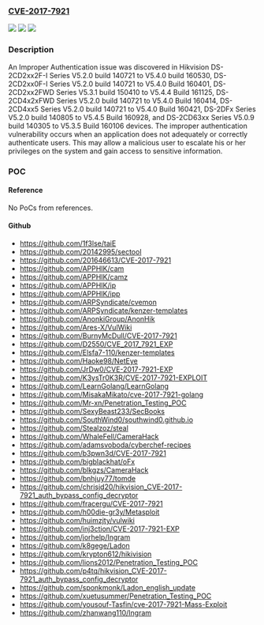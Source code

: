 ### [CVE-2017-7921](https://cve.mitre.org/cgi-bin/cvename.cgi?name=CVE-2017-7921)
![](https://img.shields.io/static/v1?label=Product&message=Hikvision%20Cameras&color=blue)
![](https://img.shields.io/static/v1?label=Version&message=n%2Fa&color=blue)
![](https://img.shields.io/static/v1?label=Vulnerability&message=CWE-287&color=brighgreen)

### Description

An Improper Authentication issue was discovered in Hikvision DS-2CD2xx2F-I Series V5.2.0 build 140721 to V5.4.0 build 160530, DS-2CD2xx0F-I Series V5.2.0 build 140721 to V5.4.0 Build 160401, DS-2CD2xx2FWD Series V5.3.1 build 150410 to V5.4.4 Build 161125, DS-2CD4x2xFWD Series V5.2.0 build 140721 to V5.4.0 Build 160414, DS-2CD4xx5 Series V5.2.0 build 140721 to V5.4.0 Build 160421, DS-2DFx Series V5.2.0 build 140805 to V5.4.5 Build 160928, and DS-2CD63xx Series V5.0.9 build 140305 to V5.3.5 Build 160106 devices. The improper authentication vulnerability occurs when an application does not adequately or correctly authenticate users. This may allow a malicious user to escalate his or her privileges on the system and gain access to sensitive information.

### POC

#### Reference
No PoCs from references.

#### Github
- https://github.com/1f3lse/taiE
- https://github.com/20142995/sectool
- https://github.com/201646613/CVE-2017-7921
- https://github.com/APPHIK/cam
- https://github.com/APPHIK/camz
- https://github.com/APPHIK/ip
- https://github.com/APPHIK/ipp
- https://github.com/ARPSyndicate/cvemon
- https://github.com/ARPSyndicate/kenzer-templates
- https://github.com/AnonkiGroup/AnonHik
- https://github.com/Ares-X/VulWiki
- https://github.com/BurnyMcDull/CVE-2017-7921
- https://github.com/D2550/CVE_2017_7921_EXP
- https://github.com/Elsfa7-110/kenzer-templates
- https://github.com/Haoke98/NetEye
- https://github.com/JrDw0/CVE-2017-7921-EXP
- https://github.com/K3ysTr0K3R/CVE-2017-7921-EXPLOIT
- https://github.com/LearnGolang/LearnGolang
- https://github.com/MisakaMikato/cve-2017-7921-golang
- https://github.com/Mr-xn/Penetration_Testing_POC
- https://github.com/SexyBeast233/SecBooks
- https://github.com/SouthWind0/southwind0.github.io
- https://github.com/Stealzoz/steal
- https://github.com/WhaleFell/CameraHack
- https://github.com/adamsvoboda/cyberchef-recipes
- https://github.com/b3pwn3d/CVE-2017-7921
- https://github.com/bigblackhat/oFx
- https://github.com/blkgzs/CameraHack
- https://github.com/bnhjuy77/tomde
- https://github.com/chrisjd20/hikvision_CVE-2017-7921_auth_bypass_config_decryptor
- https://github.com/fracergu/CVE-2017-7921
- https://github.com/h00die-gr3y/Metasploit
- https://github.com/huimzjty/vulwiki
- https://github.com/inj3ction/CVE-2017-7921-EXP
- https://github.com/jorhelp/Ingram
- https://github.com/k8gege/Ladon
- https://github.com/krypton612/hikivision
- https://github.com/lions2012/Penetration_Testing_POC
- https://github.com/p4tq/hikvision_CVE-2017-7921_auth_bypass_config_decryptor
- https://github.com/sponkmonk/Ladon_english_update
- https://github.com/xuetusummer/Penetration_Testing_POC
- https://github.com/yousouf-Tasfin/cve-2017-7921-Mass-Exploit
- https://github.com/zhanwang110/Ingram

